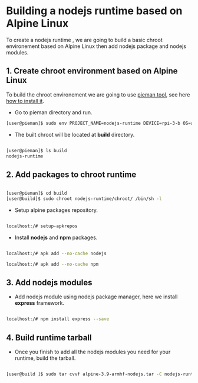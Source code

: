 # Building a nodejs runtime based on Alpine Linux

To create a nodejs runtime , we are going to build a basic chroot environement based on Alpine Linux  then add nodejs package
and nodejs modules.


## 1. Create chroot environment based on Alpine Linux

To build the chroot environement we are going to use [pieman tool](https://github.com/tolstoyevsky/pieman), see here [how to install it](build-runtime.md#installing--pieman-tool).

   - Go to pieman directory and run.


```bash
[user@pieman]$ sudo env PROJECT_NAME=nodejs-runtime DEVICE=rpi-3-b OS=alpine-3.9-armhf CREATE_ONLY_CHROOT=true ./pieman.sh

```

   - The built chroot will be located at **build** directory.

```bash

[user@pieman]$ ls build
nodejs-runtime

```

## 2. Add packages to chroot runtime


```bash

[user@pieman]$ cd build
[user@build]$ sudo chroot nodejs-runtime/chroot/ /bin/sh -l

```

   - Setup alpine packages repository.

```bash

localhost:/# setup-apkrepos

```

   - Install **nodejs** and **npm** packages.


```bash

localhost:/# apk add --no-cache nodejs 

localhost:/# apk add --no-cache npm  

```




## 3. Add nodejs modules

   - Add nodejs module using nodejs package manager, here we install **express** framework.

```bash

localhost:/# npm install express --save 

```


## 4. Build runtime tarball

   - Once you finish to add all the nodejs modules you need for your runtime, build the tarball.

```bash

[user@build ]$ sudo tar cvvf alpine-3.9-armhf-nodejs.tar -C nodejs-runtime/chroot/ .

```